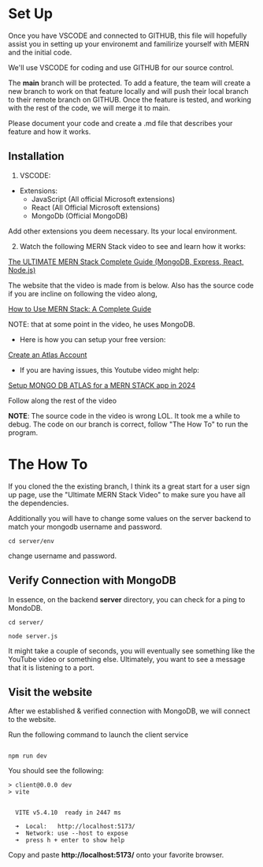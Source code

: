 # Set Up

Once you have VSCODE and connected to GITHUB, this file will hopefully assist you in setting up your environemt and familirize yourself with MERN and the initial code.

We'll use VSCODE for coding and use GITHUB for our source control. 

The **main** branch will be protected. To add a feature, the team will create a new branch to work on that feature locally and will push their local branch to their remote branch on GITHUB. Once the feature is tested, and working with the rest of the code, we will merge it to main. 

Please document your code and create a .md file that describes your feature and how it works.

## Installation
1. VSCODE:
- Extensions:
    - JavaScript (All official Microsoft extensions)
    - React (All Official Microsoft extensions)
    - MongoDb (Official MongoDB)
 
Add other extensions you deem necessary. Its your local environment.

2. Watch the following MERN Stack video to see and learn how it works:

[The ULTIMATE MERN Stack Complete Guide (MongoDB, Express, React, Node.js)](https://youtu.be/4nKWREmCvsE?si=i_RXxHYYVxGCLxN8)

The website that the video is made from is below. Also has the source code if you are incline on following the video along,

[How to Use MERN Stack: A Complete Guide](https://www.mongodb.com/resources/languages/mern-stack-tutorial)

NOTE: that at some point in the video, he uses MongoDB. 

- Here is how you can setup your free version:

[Create an Atlas Account](https://www.mongodb.com/docs/atlas/tutorial/create-atlas-account/)

- If you are having issues, this Youtube video might help:

[Setup MONGO DB ATLAS for a MERN STACK app in 2024](https://youtu.be/jmGgTPr8Kyw?si=N4tTRmQ1kxSCzFJg)

Follow along the rest of the video

**NOTE**: The source code in the video is wrong LOL. It took me a while to debug. The code on our branch is correct, follow "The How To" to run the program.

# The How To

If you cloned the the existing branch, I think its a great start for a user sign up page, use the "Ultimate MERN Stack Video" to make sure you
have all the dependencies. 

Additionally you will have to change some values on the server backend to match your mongodb username and password.

```
cd server/env

```
change username and password. 

## Verify Connection with MongoDB

In essence, on the backend **server** directory, you can check for a ping to MondoDB.

```
cd server/

node server.js

```

It might take a couple of seconds, you will eventually see something like the YouTube video or something else. Ultimately, you want to see a message that it is listening to a port.

## Visit the website

After we established & verified connection with MongoDB, we will connect to the website.

Run the following command to launch the client service

```

npm run dev

```

You should see the following: 

```
> client@0.0.0 dev
> vite


  VITE v5.4.10  ready in 2447 ms

  ➜  Local:   http://localhost:5173/
  ➜  Network: use --host to expose
  ➜  press h + enter to show help

```
Copy and paste **http://localhost:5173/** onto your favorite browser. 




